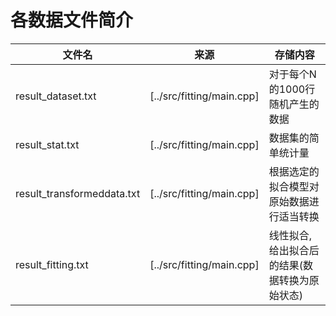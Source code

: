# 各数据文件简介
文件名                       |来源                  |存储内容
---------------------------  |----------------------|-----------
result_dataset.txt           |[../src/fitting/main.cpp]|对于每个N的1000行随机产生的数据
result_stat.txt              |[../src/fitting/main.cpp]|数据集的简单统计量
result_transformeddata.txt   |[../src/fitting/main.cpp]|根据选定的拟合模型对原始数据进行适当转换
result_fitting.txt           |[../src/fitting/main.cpp]|线性拟合,给出拟合后的结果(数据转换为原始状态)
